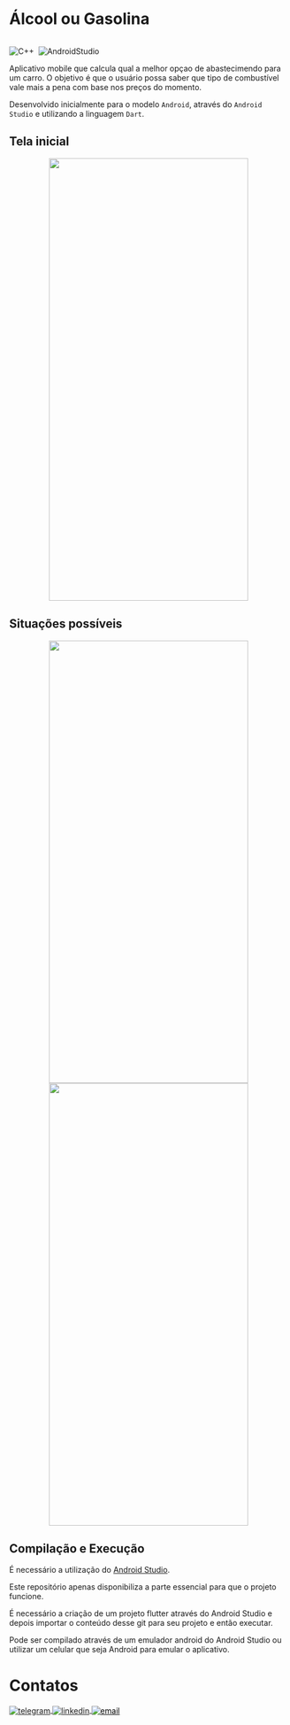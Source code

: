 # Álcool ou Gasolina

<p>
<div style="display: inline-block;">

![C++](https://img.shields.io/badge/-Dart-05122A?style=flat&logo=Dart)&nbsp;
![AndroidStudio](https://img.shields.io/badge/-AndroidStudio-05122A?style=flat&logo=AndroidStudio)&nbsp;

</p>

<p align="justify">

Aplicativo mobile que calcula qual a melhor opçao de abastecimendo para um carro. O objetivo é que o usuário possa saber que tipo de combustível vale mais a pena com base nos preços do momento.

Desenvolvido inicialmente para o modelo `Android`, através do `Android Studio` e utilizando a linguagem `Dart`.

</p>

## Tela inicial

<p align="center">
  
<img src="https://github.com/phpdias/alcool_ou_gasolina/blob/main/images/telainicial.jpg" width="360" height="800">

</p>

## Situações possíveis

<p align="center">

<img src="https://github.com/phpdias/alcool_ou_gasolina/blob/main/images/ex1.jpg" width="360" height="800">
  
<img src="https://github.com/phpdias/alcool_ou_gasolina/blob/main/images/ex2.jpg" width="360" height="800">

</p> 

## Compilação e Execução

É necessário a utilização do [Android Studio](https://developer.android.com/studio).

Este repositório apenas disponibiliza a parte essencial para que o projeto funcione. 

É necessário a criação de um projeto flutter através do Android Studio e depois importar o conteúdo desse git para seu projeto e então executar.

Pode ser compilado através de um emulador android do Android Studio ou utilizar um celular que seja Android para emular o aplicativo.

# Contatos

<div style="display: inline-block;">

<a href="https://t.me/phpdias" target="_blank">
  <img align="center" src="https://img.shields.io/badge/-phpdias-05122A?style=flat&logo=telegram" alt="telegram"/>
</a>
  
<a href="https://linkedin.com/in/phpd" target="_blank">
  <img align="center" src="https://img.shields.io/badge/-phpd-05122A?style=flat&logo=linkedin" alt="linkedin"/>
</a>

<a style="color:black" href="mailto:phpdias@outlook.com?subject=[GitHub]%20Alcool%20ou%20Gasolina">
 <img align="center" src="https://img.shields.io/badge/-phpdias@outlook.com-05122A?style=flat&logo=email" alt="email"/>
</a>

</div>
